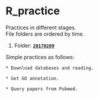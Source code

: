 # R_practice

Practices in different stages.  <br>
File folders are ordered by time.

1. Folder: [**`20170209`**](https://github.com/Chengshu21/R_practice/tree/master/20170209)

Simple practices as follows:

    * Download databases and reading.
    
    * Get GO annotation.

    * Query papers from Pubmed.
